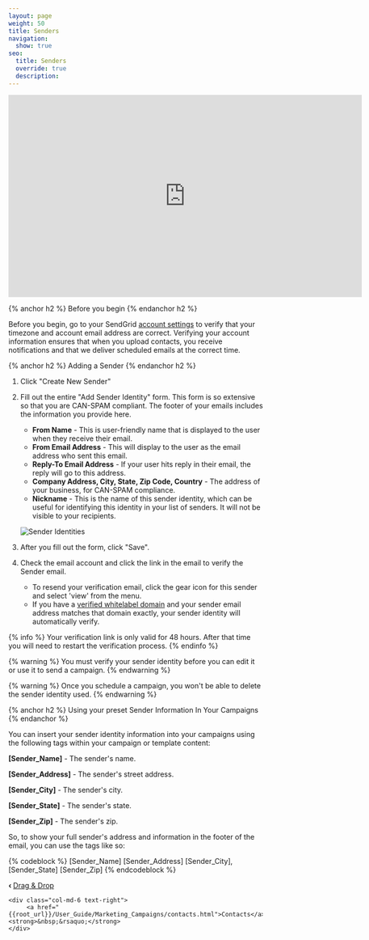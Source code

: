 ```yaml
---
layout: page
weight: 50
title: Senders
navigation:
  show: true
seo:
  title: Senders
  override: true
  description:
---
```


<iframe src="https://player.vimeo.com/video/120703745" width="700" height="400" frameborder="0" webkitallowfullscreen mozallowfullscreen allowfullscreen></iframe>

{% anchor h2 %}
Before you begin
{% endanchor h2 %}

Before you begin, go to your SendGrid [account settings]({{site.app_url}}/user/account) to verify that your timezone and account email address are correct. Verifying your account information ensures that when you upload contacts, you receive notifications and that we deliver scheduled emails at the correct time.

{% anchor h2 %}
Adding a Sender
{% endanchor h2 %}

1. Click "Create New Sender"
1. Fill out the entire "Add Sender Identity" form. This form is so extensive so that you are CAN-SPAM compliant. The footer of your emails includes the information you provide here.

   * **From Name** - This is user-friendly name that is displayed to the user when they receive their email.
   * **From Email Address** - This will display to the user as the email address who sent this email.
   * **Reply-To Email Address** - If your user hits reply in their email, the reply will go to this address.
   * **Company Address, City, State, Zip Code, Country** - The address of your business, for CAN-SPAM compliance.
   * **Nickname** - This is the name of this sender identity, which can be useful for identifying this identity in your list of senders. It will not be visible to your recipients.
   
   ![]({{root_url}}/images/sender_identity_1.png "Sender Identities")

1. After you fill out the form, click "Save".
1. Check the email account and click the link in the email to verify the Sender email.
   * To resend your verification email, click the gear icon for this sender and select 'view' from the menu.
   * If you have a [verified whitelabel domain]({{root_url}}/User_Guide/Settings/Whitelabel/index.html) and your sender email address matches that domain exactly, your sender identity will automatically verify.
   

{% info %}
Your verification link is only valid for 48 hours. After that time you will need to restart the verification process.
{% endinfo %}

{% warning %}
You must verify your sender identity before you can edit it or use it to send a campaign.
{% endwarning %}

{% warning %}
Once you schedule a campaign, you won't be able to delete the sender identity used.
{% endwarning %}

{% anchor h2 %}
Using your preset Sender Information In Your Campaigns
{% endanchor %}

You can insert your sender identity information into your campaigns using the following tags within your campaign or template content:

**[Sender_Name]** - The sender's name.

**[Sender_Address]** - The sender's street address.

**[Sender_City]** - The sender's city.

**[Sender_State]** - The sender's state.

**[Sender_Zip]** - The sender's zip.

So, to show your full sender's address and information in the footer of the email, you can use the tags like so:

{% codeblock %}
[Sender_Name]
[Sender_Address]
[Sender_City], [Sender_State] [Sender_Zip]
{% endcodeblock %}

<div class="row">
    <div class="col-md-6 text-left">
        <strong>&lsaquo;&nbsp;</strong><a href="{{root_url}}/User_Guide/Marketing_Campaigns/drag_drop.html">Drag & Drop</a>
    </div>

    <div class="col-md-6 text-right">
         <a href="{{root_url}}/User_Guide/Marketing_Campaigns/contacts.html">Contacts</a><strong>&nbsp;&rsaquo;</strong>
    </div>
</div>
